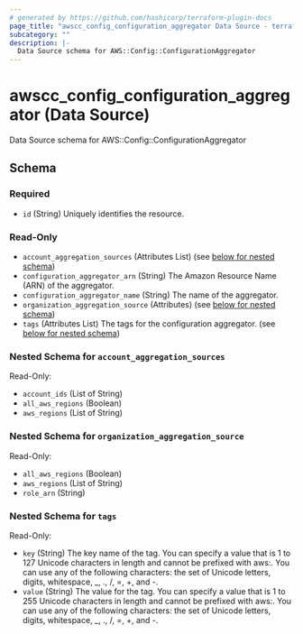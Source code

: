 ```yaml
---
# generated by https://github.com/hashicorp/terraform-plugin-docs
page_title: "awscc_config_configuration_aggregator Data Source - terraform-provider-awscc"
subcategory: ""
description: |-
  Data Source schema for AWS::Config::ConfigurationAggregator
---
```


# awscc_config_configuration_aggregator (Data Source)

Data Source schema for AWS::Config::ConfigurationAggregator



<!-- schema generated by tfplugindocs -->
## Schema

### Required

- `id` (String) Uniquely identifies the resource.

### Read-Only

- `account_aggregation_sources` (Attributes List) (see [below for nested schema](#nestedatt--account_aggregation_sources))
- `configuration_aggregator_arn` (String) The Amazon Resource Name (ARN) of the aggregator.
- `configuration_aggregator_name` (String) The name of the aggregator.
- `organization_aggregation_source` (Attributes) (see [below for nested schema](#nestedatt--organization_aggregation_source))
- `tags` (Attributes List) The tags for the configuration aggregator. (see [below for nested schema](#nestedatt--tags))

<a id="nestedatt--account_aggregation_sources"></a>
### Nested Schema for `account_aggregation_sources`

Read-Only:

- `account_ids` (List of String)
- `all_aws_regions` (Boolean)
- `aws_regions` (List of String)


<a id="nestedatt--organization_aggregation_source"></a>
### Nested Schema for `organization_aggregation_source`

Read-Only:

- `all_aws_regions` (Boolean)
- `aws_regions` (List of String)
- `role_arn` (String)


<a id="nestedatt--tags"></a>
### Nested Schema for `tags`

Read-Only:

- `key` (String) The key name of the tag. You can specify a value that is 1 to 127 Unicode characters in length and cannot be prefixed with aws:. You can use any of the following characters: the set of Unicode letters, digits, whitespace, _, ., /, =, +, and -.
- `value` (String) The value for the tag. You can specify a value that is 1 to 255 Unicode characters in length and cannot be prefixed with aws:. You can use any of the following characters: the set of Unicode letters, digits, whitespace, _, ., /, =, +, and -.


